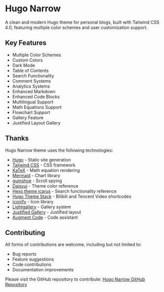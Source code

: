 # Hugo Narrow

A clean and modern Hugo theme for personal blogs, built with Tailwind CSS 4.0, featuring multiple color schemes and user customization support.

## Key Features

- Multiple Color Schemes
- Custom Colors
- Dark Mode
- Table of Contents
- Search Functionality
- Comment Systems
- Analytics Systems
- Enhanced Markdown
- Enhanced Code Blocks
- Multilingual Support
- Math Equations Support
- Flowchart Support
- Gallery Feature
- Justified Layout Gallery


## Thanks

Hugo Narrow theme uses the following technologies:

- [Hugo](https://gohugo.io/) - Static site generation
- [Tailwind CSS](https://tailwindcss.com/) - CSS framework
- [KaTeX](https://katex.org/) - Math equation rendering
- [Mermaid](https://mermaid.js.org/) - Chart library
- [gumshoe](https://github.com/cferdinandi/gumshoe) - Scroll spying
- [Daisyui](https://daisyui.com/) - Theme color reference
- [Hexo theme icarus](https://github.com/ppoffice/hexo-theme-icarus) - Search functionality reference
- [Hugo Theme Stack](https://stack.jimmycai.com/) - Bilibili and Tencent Video shortcodes
- [iconify](https://iconify.design/) - Icon library
- [Lightgallery](https://www.lightgalleryjs.com/) - Gallery system
- [Justified Gallery](https://miromannino.github.io/Justified-Gallery/) - Justified layout
- [Augment Code](https://www.augmentcode.com/) - Code assistant


## Contributing

All forms of contributions are welcome, including but not limited to:

- Bug reports
- Feature suggestions
- Code contributions
- Documentation improvements

Please visit the GitHub repository to contribute: [Hugo Narrow GitHub Repository](https://github.com/tom2almighty/hugo-narrow)
